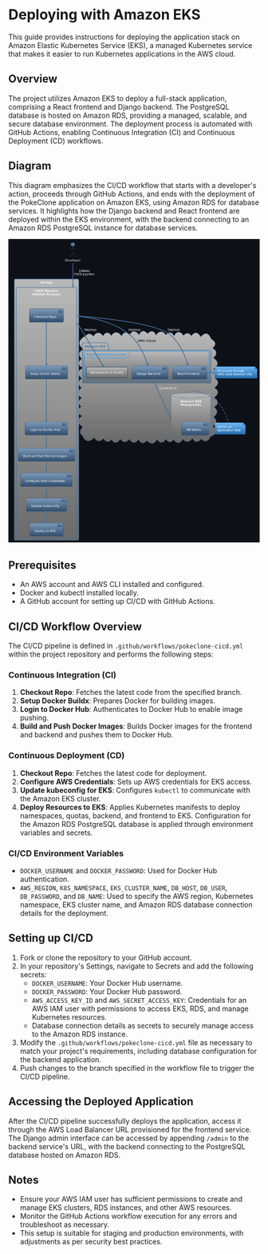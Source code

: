 # Deploying with Amazon EKS

This guide provides instructions for deploying the application stack on Amazon Elastic Kubernetes Service (EKS), a managed Kubernetes service that makes it easier to run Kubernetes applications in the AWS cloud.

## Overview

The project utilizes Amazon EKS to deploy a full-stack application, comprising a React frontend and Django backend. The PostgreSQL database is hosted on Amazon RDS, providing a managed, scalable, and secure database environment. The deployment process is automated with GitHub Actions, enabling Continuous Integration (CI) and Continuous Deployment (CD) workflows.

## Diagram

This diagram emphasizes the CI/CD workflow that starts with a developer's action, proceeds through GitHub Actions, and ends with the deployment of the PokeClone application on Amazon EKS, using Amazon RDS for database services. It highlights how the Django backend and React frontend are deployed within the EKS environment, with the backend connecting to an Amazon RDS PostgreSQL instance for database services.

![Diagram of the Deployment through EKS with an RDS database](images/eks-rds.png)

## Prerequisites

- An AWS account and AWS CLI installed and configured.
- Docker and kubectl installed locally.
- A GitHub account for setting up CI/CD with GitHub Actions.

## CI/CD Workflow Overview

The CI/CD pipeline is defined in `.github/workflows/pokeclone-cicd.yml` within the project repository and performs the following steps:

### Continuous Integration (CI)

1. **Checkout Repo**: Fetches the latest code from the specified branch.
2. **Setup Docker Buildx**: Prepares Docker for building images.
3. **Login to Docker Hub**: Authenticates to Docker Hub to enable image pushing.
4. **Build and Push Docker Images**: Builds Docker images for the frontend and backend and pushes them to Docker Hub.

### Continuous Deployment (CD)

1. **Checkout Repo**: Fetches the latest code for deployment.
2. **Configure AWS Credentials**: Sets up AWS credentials for EKS access.
3. **Update kubeconfig for EKS**: Configures `kubectl` to communicate with the Amazon EKS cluster.
4. **Deploy Resources to EKS**: Applies Kubernetes manifests to deploy namespaces, quotas, backend, and frontend to EKS. Configuration for the Amazon RDS PostgreSQL database is applied through environment variables and secrets.

### CI/CD Environment Variables

- `DOCKER_USERNAME` and `DOCKER_PASSWORD`: Used for Docker Hub authentication.
- `AWS_REGION`, `K8S_NAMESPACE`, `EKS_CLUSTER_NAME`, `DB_HOST`, `DB_USER`, `DB_PASSWORD`, and `DB_NAME`: Used to specify the AWS region, Kubernetes namespace, EKS cluster name, and Amazon RDS database connection details for the deployment.

## Setting up CI/CD

1. Fork or clone the repository to your GitHub account.
2. In your repository's Settings, navigate to Secrets and add the following secrets:
   - `DOCKER_USERNAME`: Your Docker Hub username.
   - `DOCKER_PASSWORD`: Your Docker Hub password.
   - `AWS_ACCESS_KEY_ID` and `AWS_SECRET_ACCESS_KEY`: Credentials for an AWS IAM user with permissions to access EKS, RDS, and manage Kubernetes resources.
   - Database connection details as secrets to securely manage access to the Amazon RDS instance.
3. Modify the `.github/workflows/pokeclone-cicd.yml` file as necessary to match your project's requirements, including database configuration for the backend application.
4. Push changes to the branch specified in the workflow file to trigger the CI/CD pipeline.

## Accessing the Deployed Application

After the CI/CD pipeline successfully deploys the application, access it through the AWS Load Balancer URL provisioned for the frontend service. The Django admin interface can be accessed by appending `/admin` to the backend service's URL, with the backend connecting to the PostgreSQL database hosted on Amazon RDS.

## Notes

- Ensure your AWS IAM user has sufficient permissions to create and manage EKS clusters, RDS instances, and other AWS resources.
- Monitor the GitHub Actions workflow execution for any errors and troubleshoot as necessary.
- This setup is suitable for staging and production environments, with adjustments as per security best practices.
